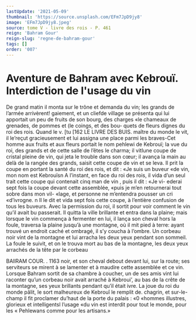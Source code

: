 ```yaml
---
lastUpdate: '2021-05-09'
thumbnail: 'https://source.unsplash.com/EFm7JpD9jy8'
image: 'EFm7JpD9jy8.jpeg'
source: tome V - livre des rois - P. 461
reign: 'Bahram Gour'
reign-slug: 'regne-de-bahram-gour'
tags: []
order: '007'
---
```


# Aventure de Bahram avec Kebrouï. Interdiction de l'usage du vin

De grand matin il monta sur le trône et demanda du vin; les grands de l’armée arrivèrent! gaiement,
et un cliefde village se présenta qui lui apportait un peu de fruits de son bourg, des charges «le chameaux de grenades, de pommes et (le coings, et des bou- quets de fleurs dignes du roi des rois. Quand le
v. [tu
[162 LE LIVRE DES BUIS.
maître du monde le vit, il le’reçut gracieusement
et lui assigna une place parmi les braves-Cet homme aux fruits et aux fleurs portait le nom pehlewi de Kebrouï; la vue du roi, des grands et de cette salle de l’êtes le charma; il vitIune coupe de cristal pleine
de vin, qui jeta le trouble dans son cœur; il avança
la main au delà de la rangée des grands, saisit cette coupe de vin et se leva. Il prit la coupe en portant la santé du roi des rois, et dit : «Je suis un buveur
«de vin, mon nom est Kebrouïsn A l’instant, en face
du roi des rois, il vida d’un seul trait cette coupe
qui contenait cinq man de vin , puis il dit : «Je vi- ederai sept fois la coupe devant cette assemblée, «puis je m’en retournerai tout sobre dans mon vil- «lage, et personne ne m’entendra pousser un cri «d’ivrogne. n Il le dit et vida sept fois cette coupe,
à l’entière confusion de tous les buveurs.
Avec la permission du roi, il sortit pour voir comment le vin qu’il avait bu passerait. Il quitta la ville brillante et entra dans la plaine; mais lorsque le vin commença à fermenter en lui, il lança son cheval hors la foule, traversa la plaine jusqu’à une montagne, où il mit pied à terre: ayant trouvé un endroit caché et ombragé, il s’y coucha à l’ombre.
Un corbeau noir vint de la montagne et lui arracha les deux yeux pendant son sommeil. La foule le suivit, et on le trouva mort au bas de la montagne, les deux yeux arrachés de la tête par le corbeau

BAllRAM COUR. . 1163 noir, et son cheval debout devant lui, sur la route;
ses serviteurs se mirent à se lamenter et à maudire cette assemblée et ce vin.
Lorsque Bahram sortit de sa chambre à coucher, un de ses amis vint lui raconter qu’un corbeau noir avait arraché à Kebroui’, au bas de la crête de la montagne, ses yeux brillants pendant qu’il était ivre.
La joue du roi du monde pâlit, le sort malheureux de Kebrouî le remplit de. chagrin, et sur-le-champ il fit proclamer du’haut de la porte du palais : «0 «hommes illustres, glorieux et intelligentsl l’usage «du vin est interdit pour tout le monde, pour les
« Pehlewans comme pour les artisans.»
